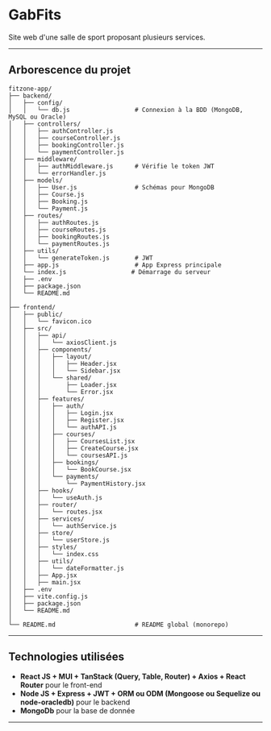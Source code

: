 # GabFits

Site web d'une salle de sport proposant plusieurs services.

---

## Arborescence du projet

```
fitzone-app/
├── backend/
│   ├── config/
│   │   └── db.js                  # Connexion à la BDD (MongoDB, MySQL ou Oracle)
│   ├── controllers/
│   │   ├── authController.js
│   │   ├── courseController.js
│   │   ├── bookingController.js
│   │   └── paymentController.js
│   ├── middleware/
│   │   ├── authMiddleware.js      # Vérifie le token JWT
│   │   └── errorHandler.js
│   ├── models/
│   │   ├── User.js                # Schémas pour MongoDB
│   │   ├── Course.js
│   │   ├── Booking.js
│   │   └── Payment.js
│   ├── routes/
│   │   ├── authRoutes.js
│   │   ├── courseRoutes.js
│   │   ├── bookingRoutes.js
│   │   └── paymentRoutes.js
│   ├── utils/
│   │   └── generateToken.js       # JWT
│   ├── app.js                     # App Express principale
│   └── index.js                  # Démarrage du serveur
│   ├── .env
│   ├── package.json
│   └── README.md
│
├── frontend/
│   ├── public/
│   │   └── favicon.ico
│   ├── src/
│   │   ├── api/
│   │   │   └── axiosClient.js
│   │   ├── components/
│   │   │   ├── layout/
│   │   │   │   ├── Header.jsx
│   │   │   │   └── Sidebar.jsx
│   │   │   └── shared/
│   │   │       ├── Loader.jsx
│   │   │       └── Error.jsx
│   │   ├── features/
│   │   │   ├── auth/
│   │   │   │   ├── Login.jsx
│   │   │   │   ├── Register.jsx
│   │   │   │   └── authAPI.js
│   │   │   ├── courses/
│   │   │   │   ├── CoursesList.jsx
│   │   │   │   ├── CreateCourse.jsx
│   │   │   │   └── coursesAPI.js
│   │   │   ├── bookings/
│   │   │   │   └── BookCourse.jsx
│   │   │   └── payments/
│   │   │       └── PaymentHistory.jsx
│   │   ├── hooks/
│   │   │   └── useAuth.js
│   │   ├── router/
│   │   │   └── routes.jsx
│   │   ├── services/
│   │   │   └── authService.js
│   │   ├── store/
│   │   │   └── userStore.js
│   │   ├── styles/
│   │   │   └── index.css
│   │   ├── utils/
│   │   │   └── dateFormatter.js
│   │   ├── App.jsx
│   │   ├── main.jsx
│   ├── .env
│   ├── vite.config.js
│   ├── package.json
│   └── README.md
│
└── README.md                      # README global (monorepo)
```

---

## Technologies utilisées

-   **React JS + MUI + TanStack (Query, Table, Router) + Axios + React Router** pour le front-end
-   **Node JS + Express + JWT + ORM ou ODM (Mongoose ou Sequelize ou node-oracledb)** pour le backend
-   **MongoDb** pour la base de donnée

---
